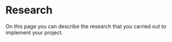 # Research

On this page you can describe the research that you carried out to implement your project.
